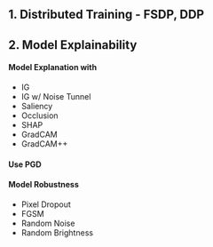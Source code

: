 ## 1. Distributed Training - FSDP, DDP

## 2. Model Explainability

#### Model Explanation with

- IG
- IG w/ Noise Tunnel
- Saliency
- Occlusion
- SHAP
- GradCAM
- GradCAM++


#### Use PGD 


#### Model Robustness

- Pixel Dropout
- FGSM
- Random Noise
- Random Brightness

